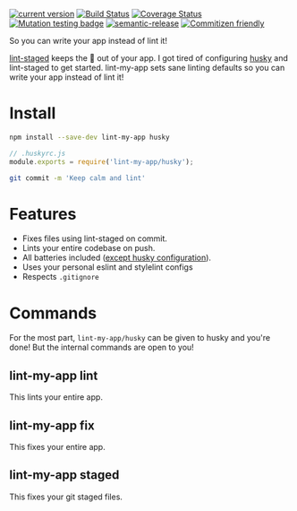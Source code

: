 [![current version](https://img.shields.io/npm/v/lint-my-app.svg)](https://www.npmjs.com/package/lint-my-app)
[![Build Status](https://travis-ci.org/saiichihashimoto/lint-my-app.svg?branch=master)](https://travis-ci.org/saiichihashimoto/lint-my-app)
[![Coverage Status](https://coveralls.io/repos/github/saiichihashimoto/lint-my-app/badge.svg?branch=master)](https://coveralls.io/github/saiichihashimoto/lint-my-app?branch=master)
[![Mutation testing badge](https://badge.stryker-mutator.io/github.com/saiichihashimoto/lint-my-app/master)](https://stryker-mutator.github.io)
[![semantic-release](https://img.shields.io/badge/%20%20%F0%9F%93%A6%F0%9F%9A%80-semantic--release-e10079.svg)](https://github.com/semantic-release/semantic-release)
[![Commitizen friendly](https://img.shields.io/badge/commitizen-friendly-brightgreen.svg)](http://commitizen.github.io/cz-cli/)


So you can write your app instead of lint it!

[lint-staged](https://github.com/okonet/lint-staged) keeps the :poop: out of your app. I got tired of configuring [husky](https://github.com/typicode/husky) and lint-staged to get started. lint-my-app sets sane linting defaults so you can write your app instead of lint it!

# Install
```sh
npm install --save-dev lint-my-app husky
```

```js
// .huskyrc.js
module.exports = require('lint-my-app/husky');
```

```sh
git commit -m 'Keep calm and lint'
```

# Features
- Fixes files using lint-staged on commit.
- Lints your entire codebase on push.
- All batteries included ([except husky configuration](https://github.com/typicode/husky/issues/245)).
- Uses your personal eslint and stylelint configs
- Respects `.gitignore`

# Commands
For the most part, `lint-my-app/husky` can be given to husky and you're done! But the internal commands are open to you!

## lint-my-app lint
This lints your entire app.

## lint-my-app fix
This fixes your entire app.

## lint-my-app staged
This fixes your git staged files.
